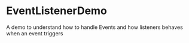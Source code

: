 # EventListenerDemo
A demo to understand how to handle Events and how listeners behaves when an event triggers 
